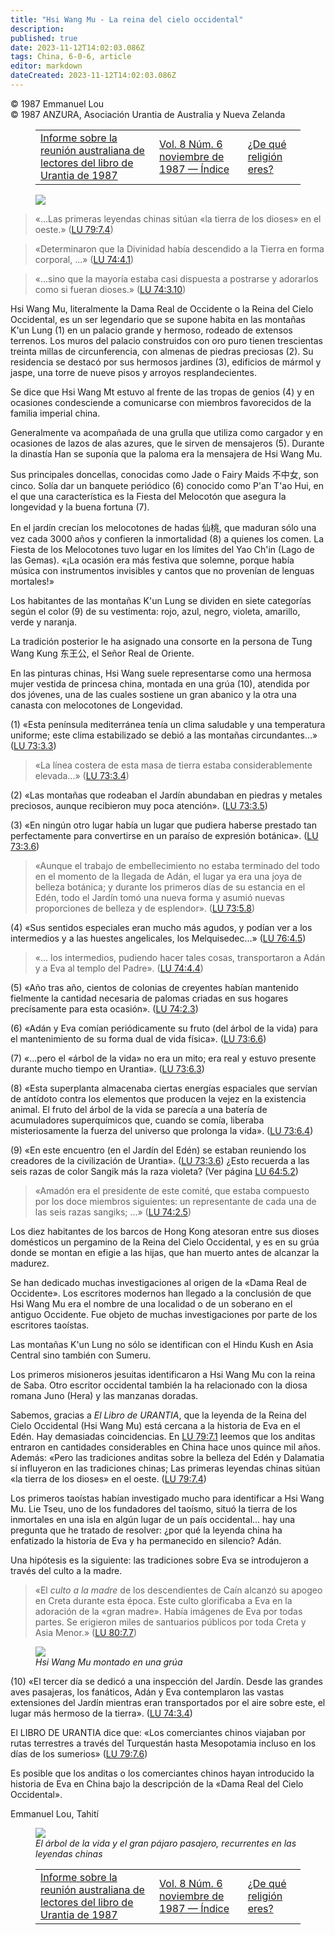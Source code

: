```yaml
---
title: "Hsi Wang Mu - La reina del cielo occidental"
description: 
published: true
date: 2023-11-12T14:02:03.086Z
tags: China, 6-0-6, article
editor: markdown
dateCreated: 2023-11-12T14:02:03.086Z
---
```


<p class="v-card v-sheet theme--light grey lighten-3 px-2 py-1">© 1987 Emmanuel Lou<br>© 1987 ANZURA, Asociación Urantia de Australia y Nueva Zelanda</p>
<figure class="table chapter-navigator">
  <table>
    <tbody>
      <tr>
        <td>
        <a href="/es/article/Kathleen_Swadling/Report_1987_Australian_Meeting_Of_UB_readers">
          <span class="mdi mdi-arrow-left-drop-circle"></span><span class="pl-2">Informe sobre la reunión australiana de lectores del libro de Urantia de 1987</span>
        </a>
        </td>
        <td>
        <a href="/es/index/articles_606#vol-8-núm-6-noviembre-de-1987">
          <span class="mdi mdi-book-open-variant"></span><span class="pl-2">Vol. 8 Núm. 6 noviembre de 1987 — Índice</span>
        </a>
        </td>
        <td>
        <a href="/es/article/David_Regal/What_Religion_Are_You">
          <span class="pr-2">¿De qué religión eres?</span><span class="mdi mdi-arrow-right-drop-circle"></span>
        </a>
        </td>
      </tr>
    </tbody>
  </table>
</figure>



<figure id="Figure_2" class="image urantiapedia" alt="chinese">
<img src="/image/article/606/chinese2.jpg">
</figure>

> «...Las primeras leyendas chinas sitúan «la tierra de los dioses» en el oeste.» (<a id="a41_83"></a>[LU 79:7.4](/es/The_Urantia_Book/79#p7_4))

> «Determinaron que la Divinidad había descendido a la Tierra en forma corporal, ...» (<a id="a43_87"></a>[LU 74:4.1](/es/The_Urantia_Book/74#p4_1))

> «...sino que la mayoría estaba casi dispuesta a postrarse y adorarlos como si fueran dioses.» (<a id="a45_97"></a>[LU 74:3.10](/es/The_Urantia_Book/74#p3_10))

Hsi Wang Mu, literalmente la Dama Real de Occidente o la Reina del Cielo Occidental, es un ser legendario que se supone habita en las montañas K'un Lung (1) en un palacio grande y hermoso, rodeado de extensos terrenos. Los muros del palacio construidos con oro puro tienen trescientas treinta millas de circunferencia, con almenas de piedras preciosas (2). Su residencia se destacó por sus hermosos jardines (3), edificios de mármol y jaspe, una torre de nueve pisos y arroyos resplandecientes.

Se dice que Hsi Wang Mt estuvo al frente de las tropas de genios (4) y en ocasiones condesciende a comunicarse con miembros favorecidos de la familia imperial china.

Generalmente va acompañada de una grulla que utiliza como cargador y en ocasiones de lazos de alas azures, que le sirven de mensajeros (5). Durante la dinastía Han se suponía que la paloma era la mensajera de Hsi Wang Mu.

Sus principales doncellas, conocidas como Jade o Fairy Maids 不中女, son cinco. Solía dar un banquete periódico (6) conocido como P'an T'ao Hui, en el que una característica es la Fiesta del Melocotón que asegura la longevidad y la buena fortuna (7).

En el jardín crecían los melocotones de hadas 仙桃, que maduran sólo una vez cada 3000 años y confieren la inmortalidad (8) a quienes los comen. La Fiesta de los Melocotones tuvo lugar en los límites del Yao Ch'in (Lago de las Gemas). «¡La ocasión era más festiva que solemne, porque había música con instrumentos invisibles y cantos que no provenían de lenguas mortales!»

Los habitantes de las montañas K'un Lung se dividen en siete categorías según el color (9) de su vestimenta: rojo, azul, negro, violeta, amarillo, verde y naranja.

La tradición posterior le ha asignado una consorte en la persona de Tung Wang Kung 东王公, el Señor Real de Oriente.

En las pinturas chinas, Hsi Wang suele representarse como una hermosa mujer vestida de princesa china, montada en una grúa (10), atendida por dos jóvenes, una de las cuales sostiene un gran abanico y la otra una canasta con melocotones de Longevidad.

(1) «Esta península mediterránea tenía un clima saludable y una temperatura uniforme; este clima estabilizado se debió a las montañas circundantes...» (<a id="a63_152"></a>[LU 73:3.3](/es/The_Urantia_Book/73#p3_3))

> «La línea costera de esta masa de tierra estaba considerablemente elevada...» (<a id="a65_81"></a>[LU 73:3.4](/es/The_Urantia_Book/73#p3_4))

(2) «Las montañas que rodeaban el Jardín abundaban en piedras y metales preciosos, aunque recibieron muy poca atención». (<a id="a67_122"></a>[LU 73:3.5](/es/The_Urantia_Book/73#p3_5))

(3) «En ningún otro lugar había un lugar que pudiera haberse prestado tan perfectamente para convertirse en un paraíso de expresión botánica». (<a id="a69_144"></a>[LU 73:3.6](/es/The_Urantia_Book/73#p3_6))

> «Aunque el trabajo de embellecimiento no estaba terminado del todo en el momento de la llegada de Adán, el lugar ya era una joya de belleza botánica; y durante los primeros días de su estancia en el Edén, todo el Jardín tomó una nueva forma y asumió nuevas proporciones de belleza y de esplendor». (<a id="a71_301"></a>[LU 73:5.8](/es/The_Urantia_Book/73#p5_8))

(4) «Sus sentidos especiales eran mucho más agudos, y podían ver a los intermedios y a las huestes angelicales, los Melquisedec...» (<a id="a73_133"></a>[LU 76:4.5](/es/The_Urantia_Book/76#p4_5))

> «... los intermedios, pudiendo hacer tales cosas, transportaron a Adán y a Eva al templo del Padre». (<a id="a75_104"></a>[LU 74:4.4](/es/The_Urantia_Book/74#p4_4))

(5) «Año tras año, cientos de colonias de creyentes habían mantenido fielmente la cantidad necesaria de palomas criadas en sus hogares precísamente para esta ocasión». (<a id="a77_169"></a>[LU 74:2.3](/es/The_Urantia_Book/74#p2_3))

(6) «Adán y Eva comían periódicamente su fruto (del árbol de la vida) para el mantenimiento de su forma dual de vida física». (<a id="a79_127"></a>[LU 73:6.6](/es/The_Urantia_Book/73#p6_6))

(7) «...pero el «árbol de la vida» no era un mito; era real y estuvo presente durante mucho tiempo en Urantia». (<a id="a81_113"></a>[LU 73:6.3](/es/The_Urantia_Book/73#p6_3))

(8) «Esta superplanta almacenaba ciertas energías espaciales que servían de antídoto contra los elementos que producen la vejez en la existencia animal. El fruto del árbol de la vida se parecía a una batería de acumuladores superquímicos que, cuando se comía, liberaba misteriosamente la fuerza del universo que prolonga la vida». (<a id="a83_332"></a>[LU 73:6.4](/es/The_Urantia_Book/73#p6_4))

(9) «En este encuentro (en el Jardín del Edén) se estaban reuniendo los creadores de la civilización de Urantia». (<a id="a85_115"></a>[LU 73:3.6](/es/The_Urantia_Book/73#p3_6)) ¿Esto recuerda a las seis razas de color Sangik más la raza violeta? (Ver página <a id="a85_239"></a>[LU 64:5.2](/es/The_Urantia_Book/64#p5_2))

> «Amadón era el presidente de este comité, que estaba compuesto por los doce miembros siguientes: un representante de cada una de las seis razas sangiks; ...» (<a id="a87_161"></a>[LU 74:2.5](/es/The_Urantia_Book/74#p2_5))

Los diez habitantes de los barcos de Hong Kong atesoran entre sus dioses domésticos un pergamino de la Reina del Cielo Occidental, y es en su grúa donde se montan en efigie a las hijas, que han muerto antes de alcanzar la madurez.

Se han dedicado muchas investigaciones al origen de la «Dama Real de Occidente». Los escritores modernos han llegado a la conclusión de que Hsi Wang Mu era el nombre de una localidad o de un soberano en el antiguo Occidente. Fue objeto de muchas investigaciones por parte de los escritores taoístas.

Las montañas K'un Lung no sólo se identifican con el Hindu Kush en Asia Central sino también con Sumeru.

Los primeros misioneros jesuitas identificaron a Hsi Wang Mu con la reina de Saba. Otro escritor occidental también la ha relacionado con la diosa romana Juno (Hera) y las manzanas doradas.

Sabemos, gracias a _El Libro de URANTIA_, que la leyenda de la Reina del Cielo Occidental (Hsi Wang Mu) está cercana a la historia de Eva en el Edén. Hay demasiadas coincidencias. En <a id="a97_183"></a>[LU 79:7.1](/es/The_Urantia_Book/79#p7_1) leemos que los anditas entraron en cantidades considerables en China hace unos quince mil años. Además: «Pero las tradiciones anditas sobre la belleza del Edén y Dalamatia sí influyeron en las tradiciones chinas; Las primeras leyendas chinas sitúan «la tierra de los dioses» en el oeste. (<a id="a97_514"></a>[LU 79:7.4](/es/The_Urantia_Book/79#p7_4))

Los primeros taoístas habían investigado mucho para identificar a Hsi Wang Mu. Lie Tseu, uno de los fundadores del taoísmo, situó la tierra de los inmortales en una isla en algún lugar de un país occidental... hay una pregunta que he tratado de resolver: ¿por qué la leyenda china ha enfatizado la historia de Eva y ha permanecido en silencio? Adán.

Una hipótesis es la siguiente: las tradiciones sobre Eva se introdujeron a través del culto a la madre.

> «El *culto a la madre* de los descendientes de Caín alcanzó su apogeo en Creta durante esta época. Este culto glorificaba a Eva en la adoración de la «gran madre». Había imágenes de Eva por todas partes. Se erigieron miles de santuarios públicos por toda Creta y Asia Menor.» (<a id="a103_279"></a>[LU 80:7.7](/es/The_Urantia_Book/80#p7_7))

<figure id="Figure_3" class="image urantiapedia" alt="Hsi Wang Mu">
<img src="/image/article/606/Hsi_Wang_Mu.jpg">
<figcaption><em>Hsi Wang Mu montado en una grúa</em></figcaption>
</figure>


(10) «El tercer día se dedicó a una inspección del Jardín. Desde las grandes aves pasajeras, los fanáticos, Adán y Eva contemplaron las vastas extensiones del Jardín mientras eran transportados por el aire sobre este, el lugar más hermoso de la tierra». (<a id="a111_255"></a>[LU 74:3.4](/es/The_Urantia_Book/74#p3_4))

El LIBRO DE URANTIA dice que: «Los comerciantes chinos viajaban por rutas terrestres a través del Turquestán hasta Mesopotamia incluso en los días de los sumerios» (<a id="a113_165"></a>[LU 79:7.6](/es/The_Urantia_Book/79#p7_6))

Es posible que los anditas o los comerciantes chinos hayan introducido la historia de Eva en China bajo la descripción de la «Dama Real del Cielo Occidental».

Emmanuel Lou, Tahití

<figure id="Figure_4" class="image urantiapedia" alt="Tree life">
<img src="/image/article/606/tree_life.jpg">
<figcaption><em>El árbol de la vida y el gran pájaro pasajero, recurrentes en las leyendas chinas</em></figcaption>
</figure>



<figure class="table chapter-navigator">
  <table>
    <tbody>
      <tr>
        <td>
        <a href="/es/article/Kathleen_Swadling/Report_1987_Australian_Meeting_Of_UB_readers">
          <span class="mdi mdi-arrow-left-drop-circle"></span><span class="pl-2">Informe sobre la reunión australiana de lectores del libro de Urantia de 1987</span>
        </a>
        </td>
        <td>
        <a href="/es/index/articles_606#vol-8-núm-6-noviembre-de-1987">
          <span class="mdi mdi-book-open-variant"></span><span class="pl-2">Vol. 8 Núm. 6 noviembre de 1987 — Índice</span>
        </a>
        </td>
        <td>
        <a href="/es/article/David_Regal/What_Religion_Are_You">
          <span class="pr-2">¿De qué religión eres?</span><span class="mdi mdi-arrow-right-drop-circle"></span>
        </a>
        </td>
      </tr>
    </tbody>
  </table>
</figure>
